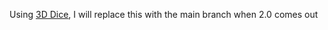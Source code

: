 Using [3D Dice](https://github.com/3d-dice/dice-box-threejs), I will replace this with the main branch when 2.0 comes out